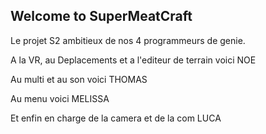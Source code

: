 ## Welcome to SuperMeatCraft

Le projet S2 ambitieux de nos 4 programmeurs de genie.

A la VR, au Deplacements et a l'editeur de terrain voici NOE

Au multi et au son voici THOMAS

Au menu voici MELISSA

Et enfin en charge de la camera et de la com LUCA

